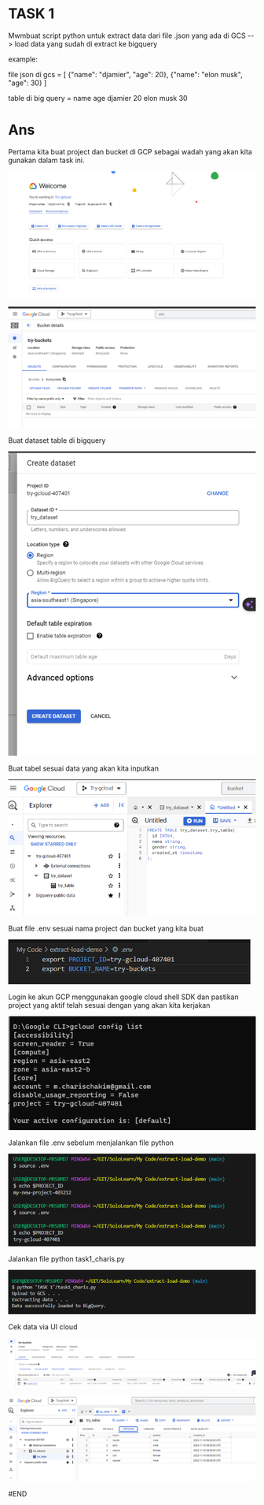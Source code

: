 # TASK 1

Mwmbuat script python untuk extract data dari file .json yang ada di GCS --> load data yang sudah di extract ke bigquery

example:

file json di gcs = [
    {"name": "djamier", "age": 20},
    {"name": "elon musk", "age": 30}
]

table di big query =
name            age
djamier         20
elon musk    30

# Ans
Pertama kita buat project dan bucket di GCP sebagai wadah yang akan kita gunakan dalam task ini.

![Alt text](image.png)

![Alt text](image-1.png)

Buat dataset table di bigquery

![Alt text](image-3.png)

Buat tabel sesuai data yang akan kita inputkan

![Alt text](image-4.png)

Buat file .env sesuai nama project dan bucket yang kita buat 

![Alt text](image-2.png)

Login ke akun GCP menggunakan google cloud shell SDK dan pastikan project yang aktif telah sesuai dengan yang akan kita kerjakan

![Alt text](image-5.png)

Jalankan file .env sebelum menjalankan file python

![Alt text](image-6.png)

Jalankan file python task1_charis.py

![Alt text](image-7.png)

Cek data via UI cloud

![Alt text](image-8.png)

![Alt text](image-9.png)

#END





 
